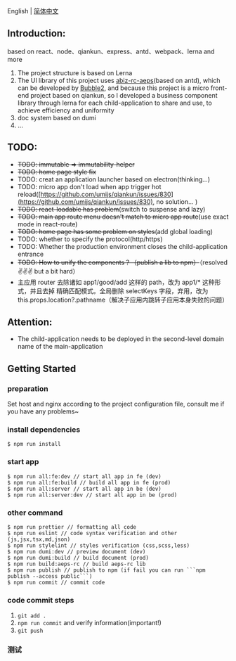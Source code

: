 English | [简体中文](./README.zh-CN.md)

## Introduction:

based on react、node、qiankun、express、antd、webpack、lerna and more

1. The project structure is based on Lerna
2. The UI library of this project uses [abiz-rc-aeps](https://github.com/Bubble2/abiz-design/tree/master/packages/abiz-rc-aeps)(based on antd), which can be developed by [Bubble2](https://github.com/Bubble2), and because this project is a micro front-end project based on qiankun, so I developed a business component library through lerna for each child-application to share and use, to achieve efficiency and uniformity
3. doc system based on dumi
4. ...

## TODO:

- ~~TODO: immutable => immutability-helper~~
- ~~TODO: home page style fix~~
- TODO: creat an application launcher based on electron(thinking...)
- TODO: micro app don't load when app trigger hot reload([https://github.com/umijs/qiankun/issues/830](https://github.com/umijs/qiankun/issues/830), no solution... )
- ~~TODO: react-loadable has problem~~(switch to suspense and lazy)
- ~~TODO: main app route menu doesn't match to micro app route~~(use exact mode in react-route)
- ~~TODO: home page has some problem on styles~~(add global loading)
- TODO: whether to specify the protocol(http/https)
- TODO: Whether the production environment closes the child-application entrance
- ~~TODO: How to unify the components？（publish a lib to npm）~~（resolved✌✌✌ but a bit hard）
- 主应用 router 去除诸如 app1/good/add 这样的 path，改为 app1/\* 这种形式，并且去掉 精确匹配模式。全局删除 selectKeys 字段，弃用，改为 this.props.location?.pathname（解决子应用内跳转子应用本身失败的问题）

## Attention:

- The child-application needs to be deployed in the second-level domain name of the main-application

## Getting Started

### preparation

Set host and nginx according to the project configuration file, consult me if you have any problems~

### install dependencies

```
$ npm run install
```

### start app

```
$ npm run all:fe:dev // start all app in fe (dev)
$ npm run all:fe:build // build all app in fe (prod)
$ npm run all:server // start all app in be (dev)
$ npm run all:server:dev // start all app in be (prod)
```

### other command

````
$ npm run prettier // formatting all code
$ npm run eslint // code syntax verification and other (js,jsx,tsx,md,json)
$ npm run stylelint // styles verification (css,scss,less)
$ npm run dumi:dev // preview document (dev)
$ npm run dumi:build // build document (prod)
$ npm run build:aeps-rc // build aeps-rc lib
$ npm run publish // publish to npm (if fail you can run ```npm publish --access public```)
$ npm run commit // commit code
````

### code commit steps

1. `git add .`
2. `npm run commit` and verify information(important!)
3. `git push`

### 测试
